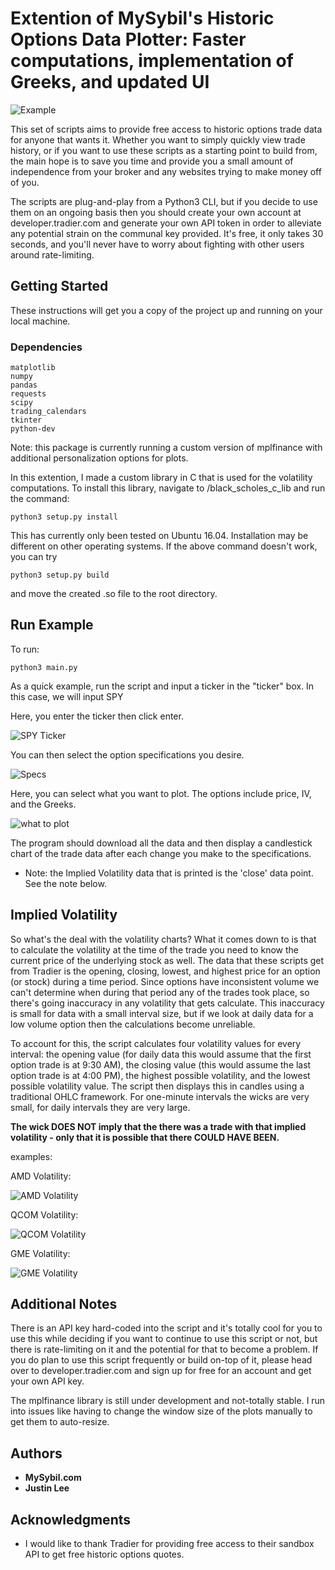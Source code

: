 # Extention of MySybil's Historic Options Data Plotter: Faster computations, implementation of Greeks, and updated UI

![Example](./screens/aapl_put.png)

This set of scripts aims to provide free access to historic options trade data for anyone that wants it. Whether you want to simply quickly view trade history, or if you want to use these scripts as a starting point to build from, the main hope is to save you time and provide you a small amount of independence from your broker and any websites trying to make money off of you.

The scripts are plug-and-play from a Python3 CLI, but if you decide to use them on an ongoing basis then you should create your own account at developer.tradier.com and generate your own API token in order to alleviate any potential strain on the communal key provided. It's free, it only takes 30 seconds, and you'll never have to worry about fighting with other users around rate-limiting. 
 
 
 
## Getting Started

These instructions will get you a copy of the project up and running on your local machine.

### Dependencies
```
matplotlib
numpy
pandas
requests
scipy
trading_calendars
tkinter
python-dev
```

Note: this package is currently running a custom version of mplfinance with additional personalization options for plots. 

In this extention, I made a custom library in C that is used for the volatility computations. To install this library, navigate to /black_scholes_c_lib and run the command:

```
python3 setup.py install
```
This has currently only been tested on Ubuntu 16.04. Installation may be different on other operating systems. If the above command doesn't work, you can try

```
python3 setup.py build
```

and move the created .so file to the root directory.
 
 
 
## Run Example

To run:

```
python3 main.py
```

As a quick example, run the script and input a ticker in the "ticker" box. In this case, we will input SPY

Here, you enter the ticker then click enter.

![SPY Ticker](./screens/spy_call_outline_ticker.png)

You can then select the option specifications you desire.

![Specs](./screens/spy_call_outline_option.png)

Here, you can select what you want to plot. The options include price, IV, and the Greeks.

![what to plot](./screens/spy_call_value.png)

The program should download all the data and then display a candlestick chart of the trade data after each change you make to the specifications.

* Note: the Implied Volatility data that is printed is the 'close' data point. See the note below. 
 
 
 
## Implied Volatility

So what's the deal with the volatility charts? What it comes down to is that to calculate the volatility at the time of the trade you need to know the current price of the underlying stock as well. The data that these scripts get from Tradier is the opening, closing, lowest, and highest price for an option (or stock) during a time period. Since options have inconsistent volume we can't determine when during that period any of the trades took place, so there's going inaccuracy in any volatility that gets calculate. This inaccuracy is small for data with a small interval size, but if we look at daily data for a low volume option then the calculations become unreliable.

To account for this, the script calculates four volatility values for every interval: the opening value (for daily data this would assume that the first option trade is at 9:30 AM), the closing value (this would assume the last option trade is at 4:00 PM), the highest possible volatility, and the lowest possible volatility value. The script then displays this in candles using a traditional OHLC framework. For one-minute intervals the wicks are very small, for daily intervals they are very large. 

**The wick DOES NOT imply that the there was a trade with that implied volatility - only that it is possible that there COULD HAVE BEEN.**

examples:
 
AMD Volatility:

![AMD Volatility](./screens/amd_iv.png)

QCOM Volatility:

![QCOM Volatility](./screens/qcom_monthly_iv.png)

GME Volatility:
 
![GME Volatility](./screens/gme_iv.png)
 
## Additional Notes

There is an API key hard-coded into the script and it's totally cool for you to use this while deciding if you want to continue to use this script or not, but there is rate-limiting on it and the potential for that to become a problem. If you do plan to use this script frequently or build on-top of it, please head over to developer.tradier.com and sign up for free for an account and get your own API key.

The mplfinance library is still under development and not-totally stable. I run into issues like having to change the window size of the plots manually to get them to auto-resize.
 
 
 
## Authors

* **MySybil.com**
* **Justin Lee**  

## Acknowledgments

* I would like to thank Tradier for providing free access to their sandbox API to get free historic options quotes.
